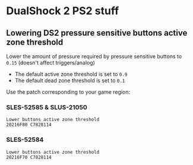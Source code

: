 # DualShock 2 PS2 stuff

## Lowering DS2 pressure sensitive buttons active zone threshold

Lower the amount of pressure required by pressure sensitive buttons to `0.15` (doesn't affect triggers/analog)

- The default active zone threshold is set to `0.9`
- The default dead zone threshold is set to `0.1`

Use the patch corresponding to your game region:

### SLES-52585 & SLUS-21050
```
Lower buttons active zone threshold
20216F80 C7828114
```

### SLES-52584
```
Lower buttons active zone threshold
20216F70 C7828114
```
